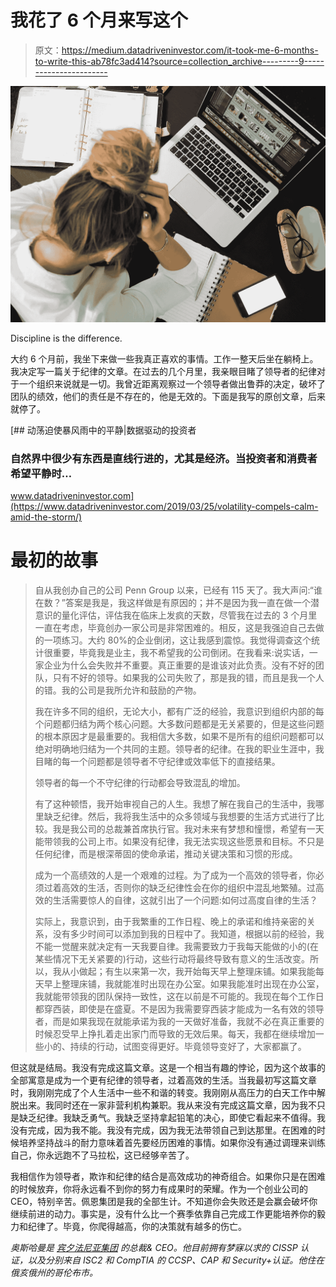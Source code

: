 # 我花了 6 个月来写这个

> 原文：<https://medium.datadriveninvestor.com/it-took-me-6-months-to-write-this-ab78fc3ad414?source=collection_archive---------9----------------------->

![](img/f67e8572be6171c9db81369d8a27c001.png)

Discipline is the difference.

大约 6 个月前，我坐下来做一些我真正喜欢的事情。工作一整天后坐在躺椅上。我决定写一篇关于纪律的文章。在过去的几个月里，我亲眼目睹了领导者的纪律对于一个组织来说就是一切。我曾近距离观察过一个领导者做出鲁莽的决定，破坏了团队的绩效，他们的责任是不存在的，他是无效的。下面是我写的原创文章，后来就停了。

[](https://www.datadriveninvestor.com/2019/03/25/volatility-compels-calm-amid-the-storm/) [## 动荡迫使暴风雨中的平静|数据驱动的投资者

### 自然界中很少有东西是直线行进的，尤其是经济。当投资者和消费者希望平静时…

www.datadriveninvestor.com](https://www.datadriveninvestor.com/2019/03/25/volatility-compels-calm-amid-the-storm/) 

# 最初的故事

> 自从我创办自己的公司 Penn Group 以来，已经有 115 天了。我大声问:“谁在数？”答案是我是，我这样做是有原因的；并不是因为我一直在做一个潜意识的量化评估，评估我在临床上发疯的天数，尽管我在过去的 3 个月里一直在考虑，毕竟创办一家公司是非常困难的。相反，这是我强迫自己去做的一项练习。大约 80%的企业倒闭，这让我感到震惊。我觉得调查这个统计很重要，毕竟我是业主，我不希望我的公司倒闭。在我看来:说实话，一家企业为什么会失败并不重要。真正重要的是谁该对此负责。没有不好的团队，只有不好的领导。如果我的公司失败了，那是我的错，而且是我一个人的错。我的公司是我所允许和鼓励的产物。
> 
> 我在许多不同的组织，无论大小，都有广泛的经验，我意识到组织内部的每个问题都归结为两个核心问题。大多数问题都是无关紧要的，但是这些问题的根本原因才是最重要的。我相信大多数，如果不是所有的组织问题都可以绝对明确地归结为一个共同的主题。领导者的纪律。在我的职业生涯中，我目睹的每一个问题都是领导者不守纪律或效率低下的直接结果。
> 
> 领导者的每一个不守纪律的行动都会导致混乱的增加。
> 
> 有了这种顿悟，我开始审视自己的人生。我想了解在我自己的生活中，我哪里缺乏纪律。然后，我将我生活中的众多领域与我想要的生活方式进行了比较。我是我公司的总裁兼首席执行官。我对未来有梦想和憧憬，希望有一天能带领我的公司上市。如果没有纪律，我无法实现这些愿景和目标。不只是任何纪律，而是根深蒂固的使命承诺，推动关键决策和习惯的形成。
> 
> 成为一个高绩效的人是一个艰难的过程。为了成为一个高效的领导者，你必须过着高效的生活，否则你的缺乏纪律性会在你的组织中混乱地繁殖。过高效的生活需要惊人的自律，这就引出了一个问题:如何过高度自律的生活？
> 
> 实际上，我意识到，由于我繁重的工作日程、晚上的承诺和维持亲密的关系，没有多少时间可以添加到我的日程中了。我知道，根据以前的经验，我不能一觉醒来就决定有一天我要自律。我需要致力于我每天能做的小的(在某些情况下无关紧要的)行动，这些行动将最终导致有意义的生活改变。所以，我从小做起；有生以来第一次，我开始每天早上整理床铺。如果我能每天早上整理床铺，我就能准时出现在办公室。如果我能准时出现在办公室，我就能带领我的团队保持一致性，这在以前是不可能的。我现在每个工作日都穿西装，即使是在盛夏。不是因为我需要穿西装才能成为一名有效的领导者，而是如果我现在就能承诺为我的一天做好准备，我就不必在真正重要的时候忍受早上挣扎着走出家门而导致的无效后果。每天，我都在继续增加一些小的、持续的行动，试图变得更好。毕竟领导变好了，大家都赢了。

但这就是结局。我没有完成这篇文章。这是一个相当有趣的悖论，因为这个故事的全部寓意是成为一个更有纪律的领导者，过着高效的生活。当我最初写这篇文章时，我刚刚完成了个人生活中一些不和谐的转变。我刚刚从高压力的白天工作中解脱出来。我同时还在一家非营利机构兼职。我从来没有完成这篇文章，因为我不只是缺乏纪律。我缺乏勇气。我缺乏坚持拿起铅笔的决心，即使它看起来不值得。我没有完成，因为我不能。我没有完成，因为我无法带领自己到达那里。在困难的时候培养坚持战斗的耐力意味着首先要经历困难的事情。如果你没有通过调理来训练自己，你永远跑不了马拉松，这已经够辛苦了。

我相信作为领导者，欺诈和纪律的结合是高效成功的神奇组合。如果你只是在困难的时候放弃，你将永远看不到你的努力有成果时的荣耀。作为一个创业公司的 CEO，特别辛苦。佩恩集团是我的全部生计。不知道你会失败还是会赢会破坏你继续前进的动力。事实是，没有什么比一个赛季依靠自己完成工作更能培养你的毅力和纪律了。毕竟，你爬得越高，你的决策就有越多的伤亡。

*奥斯哈曼是* [*宾夕法尼亚集团*](https://thepenn.group/about/) *的总裁& CEO。他目前拥有梦寐以求的 CISSP 认证，以及分别来自 ISC2 和 CompTIA 的 CCSP、CAP 和 Security+认证。他住在俄亥俄州的哥伦布市。*